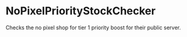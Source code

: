 # NoPixelPriorityStockChecker
Checks the no pixel shop for tier 1 priority boost for their public server.
